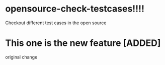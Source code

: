 # opensource-check-testcases!!!!
Checkout different test cases in the open source

# This one is the new feature [ADDED]

original change


